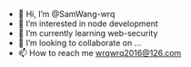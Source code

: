 - 👋 Hi, I’m @SamWang-wrq
- 👀 I’m interested in node development
- 🌱 I’m currently learning web-security
- 💞️ I’m looking to collaborate on ...
- 📫 How to reach me wrqwrq2016@126.com

<!---
SamWang-wrq/SamWang-wrq is a ✨ special ✨ repository because its `README.md` (this file) appears on your GitHub profile.
You can click the Preview link to take a look at your changes.
--->
